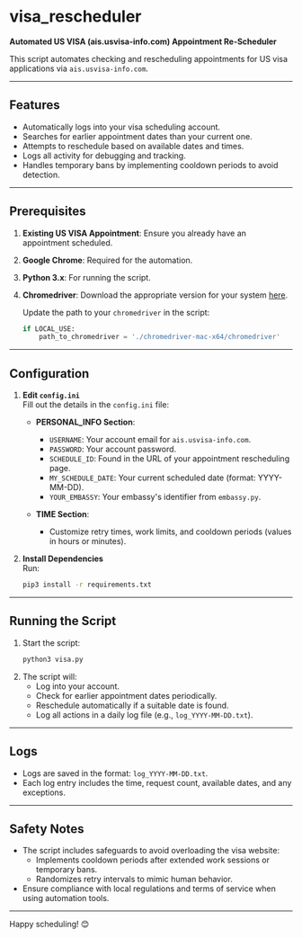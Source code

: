 # visa_rescheduler

**Automated US VISA (ais.usvisa-info.com) Appointment Re-Scheduler**

This script automates checking and rescheduling appointments for US visa applications via `ais.usvisa-info.com`.

---

## Features

- Automatically logs into your visa scheduling account.
- Searches for earlier appointment dates than your current one.
- Attempts to reschedule based on available dates and times.
- Logs all activity for debugging and tracking.
- Handles temporary bans by implementing cooldown periods to avoid detection.

---

## Prerequisites

1. **Existing US VISA Appointment**: Ensure you already have an appointment scheduled.
2. **Google Chrome**: Required for the automation.
3. **Python 3.x**: For running the script.
4. **Chromedriver**: Download the appropriate version for your system [here](https://sites.google.com/a/chromium.org/chromedriver/downloads).

    Update the path to your `chromedriver` in the script:
    ```python
    if LOCAL_USE:
        path_to_chromedriver = './chromedriver-mac-x64/chromedriver'
    ```

---

## Configuration

1. **Edit `config.ini`**  
   Fill out the details in the `config.ini` file:
   - **PERSONAL_INFO Section**:
     - `USERNAME`: Your account email for `ais.usvisa-info.com`.
     - `PASSWORD`: Your account password.
     - `SCHEDULE_ID`: Found in the URL of your appointment rescheduling page.
     - `MY_SCHEDULE_DATE`: Your current scheduled date (format: YYYY-MM-DD).
     - `YOUR_EMBASSY`: Your embassy's identifier from `embassy.py`.

   - **TIME Section**:
     - Customize retry times, work limits, and cooldown periods (values in hours or minutes).

2. **Install Dependencies**  
   Run:
   ```bash
   pip3 install -r requirements.txt
   ```

---

## Running the Script

1. Start the script:
   ```bash
   python3 visa.py
   ```
2. The script will:
   - Log into your account.
   - Check for earlier appointment dates periodically.
   - Reschedule automatically if a suitable date is found.
   - Log all actions in a daily log file (e.g., `log_YYYY-MM-DD.txt`).

---

## Logs

- Logs are saved in the format: `log_YYYY-MM-DD.txt`.
- Each log entry includes the time, request count, available dates, and any exceptions.

---

## Safety Notes

- The script includes safeguards to avoid overloading the visa website:
  - Implements cooldown periods after extended work sessions or temporary bans.
  - Randomizes retry intervals to mimic human behavior.
- Ensure compliance with local regulations and terms of service when using automation tools.

---

Happy scheduling! 😊